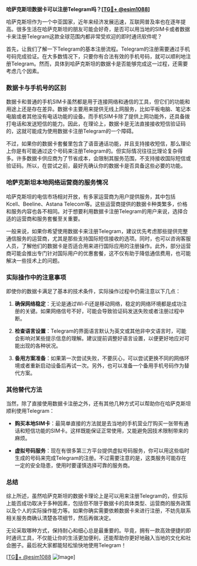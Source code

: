 **哈萨克斯坦数据卡可以注册Telegram吗？[[TG💪+ @esim1088](https://t.me/s/esim1088)]**

哈萨克斯坦作为一个中亚国家，近年来经济发展迅速，互联网普及率也在逐年提高。很多生活在哈萨克斯坦的朋友可能会好奇，是否可以用当地的SIM卡或者数据卡来注册Telegram这款全球范围内都非常受欢迎的即时通讯软件呢？

首先，让我们了解一下Telegram的基本注册流程。Telegram的注册需要通过手机号码完成验证。在大多数情况下，只要你有合法有效的手机号码，就可以顺利地注册Telegram。然而，具体到哈萨克斯坦的数据卡是否能够完成这一过程，还需要考虑几个因素。

### 数据卡与手机号的区别

数据卡和普通的手机SIM卡虽然都是用于连接网络和通信的工具，但它们的功能和用途上还是存在差异。数据卡主要用来提供无线上网服务，比如平板电脑、笔记本电脑或者其他没有电话功能的设备。而手机SIM卡除了提供上网功能外，还具备拨打电话和发送短信的能力。因此，在理论上，数据卡是无法直接接收短信验证码的，这就可能成为使用数据卡注册Telegram的一个障碍。

不过，如果你的数据卡套餐里包含了语音通话功能，并且支持接收短信，那么理论上你是有可能通过这个号码来注册Telegram的。但实际情况往往比理论复杂得多。许多数据卡供应商为了节省成本，会限制其服务范围，不支持接收国际短信或验证码。所以，在尝试之前，最好先确认你的数据卡是否具备这些必要的功能。

### 哈萨克斯坦本地网络运营商的服务情况

哈萨克斯坦的电信市场相对开放，有多家运营商为用户提供服务，其中包括Kcell、Beeline、Astana Telecom等。这些运营商提供的数据卡种类繁多，价格和服务内容也各不相同。对于想要利用数据卡注册Telegram的用户来说，选择合适的运营商和服务套餐至关重要。

一般来说，如果你希望使用数据卡来注册Telegram，建议优先考虑那些提供完整通信服务的运营商，尤其是那些支持国际短信接收的选项。同时，也可以咨询客服人员，了解他们的数据卡是否适合用来进行国际应用的注册操作。此外，部分运营商可能会推出专门针对国际用户的优惠套餐，这不仅有助于降低通信费用，也可能解决一些技术上的问题。

### 实际操作中的注意事项

即使你的数据卡满足了基本的技术条件，实际操作过程中仍需注意以下几点：

1. **确保网络稳定**：无论是通过Wi-Fi还是移动网络，稳定的网络环境都是成功注册的关键。如果网络信号不好，可能会导致验证码发送失败或者注册过程中断。
   
2. **检查语言设置**：Telegram的界面语言默认为英文或其他非中文语言时，可能会影响对某些提示信息的理解。建议提前调整好语言设置，以便更好地应对可能出现的各种状况。

3. **备用方案准备**：如果第一次尝试失败，不要灰心，可以尝试更换不同的网络环境或者重新启动设备后再试一次。另外，也可以准备一个备用手机号码作为替代方案。

### 其他替代方法

当然，除了直接使用数据卡注册之外，还有其他几种方式可以帮助你在哈萨克斯坦顺利使用Telegram：

- **购买本地SIM卡**：最简单直接的方法就是去当地的手机营业厅购买一张带有通话和短信功能的SIM卡。这样既能保证正常使用，又能避免因技术限制带来的麻烦。
  
- **虚拟号码服务**：现在有很多第三方平台提供虚拟号码服务，你可以用这些临时生成的号码来完成Telegram的注册。不过需要注意的是，这类服务可能存在一定的安全隐患，使用时要谨慎选择可靠的服务商。

### 总结

综上所述，虽然哈萨克斯坦的数据卡理论上是可以用来注册Telegram的，但实际上能否成功取决于多种因素，包括但不限于数据卡的具体类型、运营商的服务政策以及个人的实际操作能力等。如果你确实需要依赖数据卡来进行注册，不妨先联系相关服务商确认清楚各项细节，然后再做决定。

无论采取哪种方式，保持耐心和细心总是最重要的。毕竟，拥有一款高效便捷的即时通讯工具，不仅能让你的生活更加便利，还能帮助你更好地融入当地的文化和社会圈子。最后祝大家都能轻松愉快地使用Telegram！

[[TG💪+ @esim1088](https://t.me/s/esim1088) ![Image](https://i.postimg.cc/4NQfJmqS/Snipaste-2025-05-13-00-14-12.png)]